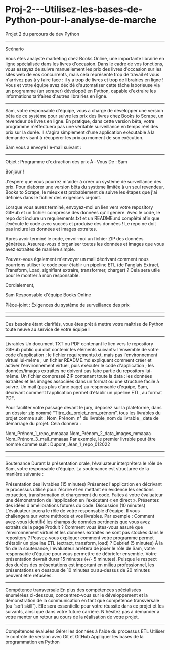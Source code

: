 # Proj-2---Utilisez-les-bases-de-Python-pour-l-analyse-de-marche
Projet 2 du parcours de dev Python


---------------------------------------------------------------------------------------

Scénario

Vous êtes analyste marketing chez Books Online, une importante librairie en ligne spécialisée dans les livres d'occasion. Dans le cadre de vos fonctions, vous essayez de suivre manuellement les prix des livres d'occasion sur les sites web de vos concurrents, mais cela représente trop de travail et vous n'arrivez pas à y faire face : il y a trop de livres et trop de librairies en ligne ! Vous et votre équipe avez décidé d'automatiser cette tâche laborieuse via un programme (un scraper) développé en Python, capable d'extraire les informations tarifaires d'autres librairies en ligne.
 
---------------------------------------------------------------------------------------

Sam, votre responsable d'équipe, vous a chargé de développer une version bêta de ce système pour suivre les prix des livres chez Books to Scrape, un revendeur de livres en ligne. En pratique, dans cette version bêta, votre programme n'effectuera pas une véritable surveillance en temps réel des prix sur la durée. Il s'agira simplement d'une application exécutable à la demande visant à récupérer les prix au moment de son exécution.

Sam vous a envoyé l'e-mail suivant : 

---------------------------------------------------------------------------------------

Objet : Programme d'extraction des prix
À : Vous
De : Sam

Bonjour ! 

J'espère que vous pourrez m'aider à créer un système de surveillance des prix. Pour élaborer une version bêta du système limitée à un seul revendeur, Books to Scrape, le mieux est probablement de suivre les étapes que j'ai définies dans le fichier des exigences ci-joint.

Lorsque vous aurez terminé, envoyez-moi un lien vers votre repository GitHub et un fichier compressé des données qu'il génère. Avec le code, le repo doit inclure un requirements.txt et un README.md complété afin que j’exécute le code avec succès et produise des données ! Le repo ne doit pas inclure les données et images extraites.

Après avoir terminé le code, envoi-moi un fichier ZIP des données générées. Assurez-vous d'organiser toutes les données et images que vous avez extraites de manière simple.

Pouvez-vous également m'envoyer un mail décrivant comment nous pourrions utiliser le code pour établir un pipeline ETL (de l'anglais Extract, Transform, Load, signifiant extraire, transformer, charger) ? Cela sera utile pour le montrer à mon responsable.

Cordialement,

Sam
Responsable d'équipe
Books Online 

Pièce-joint :
Exigences du système de surveillance des prix

---------------------------------------------------------------------------------------


---------------------------------------------------------------------------------------

Ces besoins étant clarifiés, vous êtes prêt à mettre votre maîtrise de Python toute neuve au service de votre équipe !

---------------------------------------------------------------------------------------

Livrables
Un document TXT ou PDF contenant le lien vers le repository GitHub public qui doit contenir les éléments suivants:
l'ensemble de votre code d'application ;
le fichier requirements.txt, mais pas l'environnement virtuel lui-même ;
un fichier README.md expliquant comment créer et activer l'environnement virtuel, puis exécuter le code d'application ;
les données/images extraites ne doivent pas faire partie du repository lui-même.
Un fichier compressé ZIP contenant toute la data : les données extraites et les images associées dans un format ou une structure facile à suivre.
Un mail (pas plus d’une page) au responsable d’équipe, Sam, décrivant comment l’application permet d’établir un pipeline ETL, au format PDF.

Pour faciliter votre passage devant le jury, déposez sur la plateforme, dans un dossier zip nommé “Titre_du_projet_nom_prénom”, tous les livrables du projet comme suit : Nom_Prénom_n° du livrable_nom du livrable__date de démarrage du projet. Cela donnera :  

Nom_Prénom_1_repo_mmaaaa 
Nom_Prénom_2_data_images_mmaaaa
Nom_Prénom_3_mail_mmaaaa
Par exemple, le premier livrable peut être nommé comme suit : Dupont_Jean_1_repo_012022

---------------------------------------------------------------------------------------

----------
Soutenance
Durant la présentation orale, l’évaluateur interprétera le rôle de Sam, votre responsable d'équipe. La soutenance est structurée de la manière suivante :

Présentation des livrables (15 minutes) 
Présentez l'application en décrivant le processus utilisé pour l'écrire et en mettant en évidence les sections extraction, transformation et chargement du code.
Faites à votre évaluateur une démonstration de l'application en l'exécutant « en direct ».
Présentez des idées d'améliorations futures du code.
Discussion (10 minutes) 
L’évaluateur jouera le rôle de votre responsable d'équipe. Il vous challengera sur votre méthode et vos livrables. Par exemple :
Comment avez-vous identifié les champs de données pertinents que vous avez extraits de la page Produit ? 
Comment vous êtes-vous assuré que l'environnement virtuel et les données extraites ne sont pas stockés dans le repository ?
Pouvez-vous expliquer comment votre programme permet d’établir un pipeline ETL (extract, transform, load) ?
Debrief (5 minutes)
À la fin de la soutenance, l'évaluateur arrêtera de jouer le rôle de Sam, votre responsable d'équipe pour vous permettre de débriefer ensemble.
Votre présentation devrait durer 15 minutes (+/- 5 minutes).  Puisque le respect des durées des présentations est important en milieu professionnel, les présentations en dessous de 10 minutes ou au-dessus de 20 minutes peuvent être refusées. 




-----------------------
Compétence transversale
En plus des compétences spécialisées énumérées ci-dessous, concentrez-vous sur le développement et la démonstration de la communication en tant que compétence transversale (ou “soft skill”). Elle sera essentielle pour votre réussite dans ce projet et les suivants, ainsi que dans votre future carrière. N'hésitez pas à demander à votre mentor un retour au cours de la réalisation de votre projet.



--------------------
Compétences évaluées
Gérer les données à l'aide du processus ETL
Utiliser le contrôle de version avec Git et GitHub
Appliquer les bases de la programmation en Python
